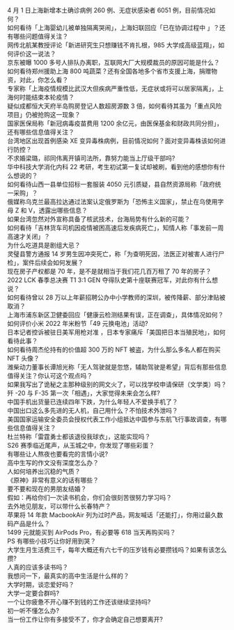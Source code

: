 4 月 1 日上海新增本土确诊病例 260 例、无症状感染者 6051 例，目前情况如何？  
如何看待「上海婴幼儿被单独隔离哭闹」，上海妇联回应「已在协调过程中 」？还有哪些问题值得关注？  
网传北航某教授评论「新进研究生只想赚钱不肯扎根，985 大学成高级蓝翔」，如何评价这一说法？  
京东被曝 1000 多号人排队办离职，互联网大厂大规模裁员的原因可能是什么？  
如何看待郑州援助上海 800 吨蔬菜？还有全国各地多个省市支援上海，捐赠物资，对此，你怎么看？  
专家称「上海疫情规模比武汉大但疾病严重性低，无症状或将可以居家隔离」，上海何时能结束本轮疫情？  
疑似成都恒大天府半岛购房登记人数超房源数 3 倍，如何看待其虽为「重点风险项目」仍被抢购这一现象？  
国家医保局称「新冠病毒疫苗费用 1200 余亿元，由医保基金和财政共同分担」，还有哪些信息值得关注？  
台湾地区出现首例感染 XE 变异毒株病例，目前情况如何？面对变异毒株该如何进行防控？  
不求婚梁璐，祁同伟离开镇司法所，靠努力能当上厅级干部吗?  
华中科技大学消化内科 22 考研，考生初试第一复试却被刷，看到他的感想你有什么想说的？  
如何看待山西一县单位招标一套服装 4050 元引质疑，县自然资源局称「政府统一采购」？  
俄媒称乌克兰最高拉达通过法案认定俄罗斯为「恐怖主义国家」，禁止在乌使用字母 Z 和 V，透露出哪些信息？  
如果台湾忽然对外宣称具备了核武技术，台海局势有什么新的可能？  
如何看待「吉林货车司机因疫情被困高速后发疾病死亡」，知情人称「事发前一周高速才关闭」？  
为什么吃道具是剧组大忌？  
灵璧县警方通报 14 岁男生因冲突死亡，称「为查明死因，法医正对被害人进行尸检」，案件后续会如何发展？  
现在房子产权都是 70 年，是不是就相当于我们花几百万租了 70 年的房子？  
2022 LCK 春季总决赛 T1 3:1 GEN 夺得队史第十座联赛冠军，对此你有什么想说？  
如何看待曾以 28 万以上年薪招聘公办中小学教师的深圳，被传降薪、部分津贴被取消？  
上海市浦东新区卫健委回应「健康云检测结果有误，正在调查」，具体情况如何？  
如何评价小米 2022 年米粉节「49 元换电池」活动?  
日本记者控诉被驻日美军用枪对准 ，日本专家痛斥「美国把日本当殖民地」，如何看待此事？  
如何看待周杰伦持有的价值超 300 万的 NFT 被盗，为什么那么多名人都在购买 NFT 头像？  
潍柴动力董事长谭旭光称「无人驾驶就是忽悠，辅助驾驶是希望」背后有那些信息值得关注？你认可这个观点吗？  
如果我写出了诡秘之主那种级别的网文火了，可以找学校申请保研（文学类）吗？  
歼 -20 与 F-35 第一次「相遇」，大家觉得未来会怎么样?  
中国手机出货量已连续四年下跌，为什么年轻人不爱换手机了？  
中国出口这么多先进的无人机，自己用什么？不怕技术外泄吗？  
美国国家运输安全委员会授权代表工作小组抵达中国参与东航飞行事故调查，有哪些信息值得关注？  
杜兰特称「雷霆勇士都该退役我球衣」，这能实现吗？  
S26 赛季临近尾声，从玉城之中，你发现了哪些彩蛋？  
有哪些让人熬夜也要看完的言情小说?  
高中生写的作文没有深度怎么办？  
人如何培养出沉稳的气质？  
《原神》非常有意义的话有哪些？  
要不要和现在的男朋友结婚？  
假如：再给你们一次读书机会，你们会很刻苦很努力学习吗？  
去外地见朋友，可以带什么长春特产？  
苹果将 14 年款 MacbookAir 列为过时产品，网友喊话「还能打」，你用过最久数码产品是什么？  
1499 元就能买到 AirPods Pro，有必要等 618 当天再购买吗？  
PS 有哪些小技巧让你好用到哭？  
大学生月生活费三千，每年大概还有六七千的压岁钱有必要攒钱吗？如果有该怎么攒?  
人真的应该多读书吗？  
我想问一下，最真实的高中生活是什么样的？  
大学时期，谈恋爱好吗？  
大学一定要合群吗?  
一个让你疲惫不开心赚不到钱的工作还该继续坚持吗?  
初一听不懂怎么办?  
当一份工作让你有多接受不了，你才会确定自己想要离开?  
